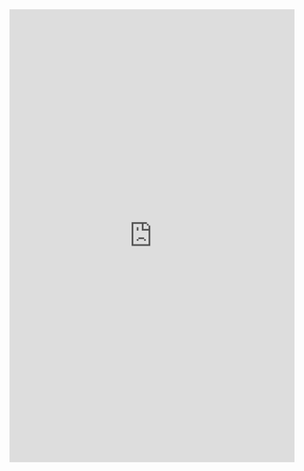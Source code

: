 <iframe class="repl" width="100%" height="800px" frameborder="0" src="https://repl.it/@azablan/stopWatch?lite=true"></iframe>
